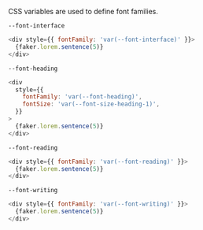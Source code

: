 CSS variables are used to define font families.

`--font-interface`

```js
<div style={{ fontFamily: 'var(--font-interface)' }}>
  {faker.lorem.sentence(5)}
</div>
```

`--font-heading`

```js
<div
  style={{
    fontFamily: 'var(--font-heading)',
    fontSize: 'var(--font-size-heading-1)',
  }}
>
  {faker.lorem.sentence(5)}
</div>
```

`--font-reading`

```js
<div style={{ fontFamily: 'var(--font-reading)' }}>
  {faker.lorem.sentence(5)}
</div>
```

`--font-writing`

```js
<div style={{ fontFamily: 'var(--font-writing)' }}>
  {faker.lorem.sentence(5)}
</div>
```
